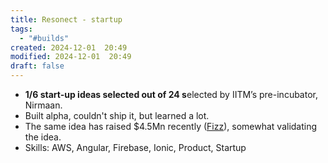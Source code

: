 ```yaml
---
title: Resonect - startup
tags:
  - "#builds"
created: 2024-12-01  20:49
modified: 2024-12-01  20:49
draft: false
---
```


- **1/6 start-up ideas selected out of 24 s**elected by IITM’s pre-incubator, Nirmaan.
- Built alpha, couldn't ship it, but learned a lot.
- The same idea has raised $4.5Mn recently ([Fizz](https://techcrunch.com/2022/10/04/fizz-app-college-stanford-social/)), somewhat validating the idea.
- Skills: AWS, Angular, Firebase, Ionic, Product, Startup